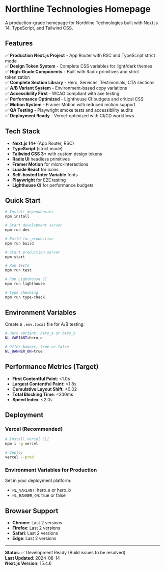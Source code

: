 # Northline Technologies Homepage

A production-grade homepage for Northline Technologies built with Next.js 14, TypeScript, and Tailwind CSS.

## Features

✅ **Production Next.js Project** - App Router with RSC and TypeScript strict mode  
✅ **Design Token System** - Complete CSS variables for light/dark themes  
✅ **High-Grade Components** - Built with Radix primitives and strict tokenization  
✅ **Complete Section Library** - Hero, Services, Testimonials, CTA sections  
✅ **A/B Variant System** - Environment-based copy variations  
✅ **Accessibility First** - WCAG compliant with axe testing  
✅ **Performance Optimized** - Lighthouse CI budgets and critical CSS  
✅ **Motion System** - Framer Motion with reduced motion support  
✅ **QA Testing** - Playwright smoke tests and accessibility audits  
✅ **Deployment Ready** - Vercel-optimized with CI/CD workflows  

## Tech Stack

- **Next.js 14+** (App Router, RSC)
- **TypeScript** (strict mode)
- **Tailwind CSS 3+** with custom design tokens
- **Radix UI** headless primitives
- **Framer Motion** for micro-interactions
- **Lucide React** for icons
- **Self-hosted Inter Variable** fonts
- **Playwright** for E2E testing
- **Lighthouse CI** for performance budgets

## Quick Start

```bash
# Install dependencies
npm install

# Start development server
npm run dev

# Build for production
npm run build

# Start production server
npm start

# Run tests
npm run test

# Run Lighthouse CI
npm run lighthouse

# Type checking
npm run type-check
```

## Environment Variables

Create a `.env.local` file for A/B testing:

```bash
# Hero variant: hero_a or hero_b
NL_VARIANT=hero_a

# Offer banner: true or false
NL_BANNER_ON=true
```

## Performance Metrics (Target)

- **First Contentful Paint**: <1.0s
- **Largest Contentful Paint**: <1.8s
- **Cumulative Layout Shift**: <0.02
- **Total Blocking Time**: <200ms
- **Speed Index**: <2.0s

## Deployment

### Vercel (Recommended)

```bash
# Install Vercel CLI
npm i -g vercel

# Deploy
vercel --prod
```

### Environment Variables for Production

Set in your deployment platform:
- `NL_VARIANT`: hero_a or hero_b
- `NL_BANNER_ON`: true or false

## Browser Support

- **Chrome**: Last 2 versions
- **Firefox**: Last 2 versions  
- **Safari**: Last 2 versions
- **Edge**: Last 2 versions

---

**Status**: ✅ Development Ready (Build issues to be resolved)  
**Last Updated**: 2024-08-14  
**Next.js Version**: 15.4.6
